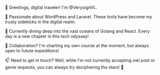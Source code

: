👋 Greetings, digital traveler! I'm @VerysignVL.

👀 Passionate about WordPress and Laravel. These tools have become my trusty sidekicks in the digital realm.

🌱 Currently diving deep into the vast oceans of Golang and React. Every day is a new chapter in this tech odyssey!

💞️ Collaboration? I'm charting my own course at the moment, but always open to future expeditions!

📫 Need to get in touch? Well, while I'm not currently accepting owl post or genie requests, you can always try deciphering the stars! 🌌

<!---
VerysignVL/VerysignVL is a ✨ unique ✨ repository because its `README.md` (this file) shines on the forefront of my GitHub profile.
Hit the Preview link to gaze upon the masterpiece!
--->

